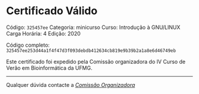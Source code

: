 # Certificado Válido

Código: `325457ee`
Categoria: minicurso
Curso: Introdução à GNU/LINUX
Carga Horária: 4
Edição: 2020


Código completo: `325457ee253d44a1f4f47d3f093debdb412634cb819e9b39b2a1a8e6d46749eb`


Este certificado foi expedido pela Comissão organizadora do IV Curso de Verão em Bioinformática da UFMG.

----

Qualquer dúvida contacte a [_Comissão Organizadora_](<mailto:cursobioinfoufmg@gmail.com$subject=[Certificados]>)

